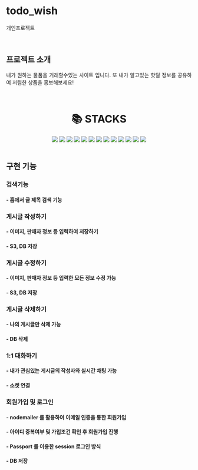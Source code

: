 # todo_wish
개인프로젝트

<p align="center">
</p>

<br>

## 프로젝트 소개

<p align="justify">
내가 원하는 물품을 거래할수있는 사이트 입니다.
또 내가 알고있는 핫딜 정보를 공유하여 저렴한 상품을 홍보해보세요!
</p>

<p align="center">

</p>

<br>


<div align=center><h1>📚 STACKS</h1></div>
<div align=center> 
<img src="https://img.shields.io/badge/javascript-F7DF1E?style=for-the-badge&logo=javascript&logoColor=black">
<img src="https://img.shields.io/badge/Node.js-339933?style=for-the-badge&logo=Node.js&logoColor=white">
<img src="https://img.shields.io/badge/Express-000000?style=for-the-badge&logo=Express&logoColor=white">
<img src="https://img.shields.io/badge/Passport-34E27A?style=for-the-badge&logo=Passport&logoColor=white">
<img src="https://img.shields.io/badge/MongoDB-47A248?style=for-the-badge&logo=MongoDB&logoColor=white">
<img src="https://img.shields.io/badge/Amazon S3-569A31?style=for-the-badge&logo=Amazon S3&logoColor=white">
<img src="https://img.shields.io/badge/Socket.io-010101?style=for-the-badge&logo=Socket.io&logoColor=white">
<img src="https://img.shields.io/badge/html5-E34F26?style=for-the-badge&logo=html5&logoColor=white">
<img src="https://img.shields.io/badge/css-1572B6?style=for-the-badge&logo=css3&logoColor=white">
<img src="https://img.shields.io/badge/jquery-0769AD?style=for-the-badge&logo=jquery&logoColor=white">
<img src="https://img.shields.io/badge/bootstrap-7952B3?style=for-the-badge&logo=bootstrap&logoColor=white">
<img src="https://img.shields.io/badge/GitHub-181717?style=for-the-badge&logo=GitHub&logoColor=white">
<img src="https://img.shields.io/badge/NodeMailer-339AF0?style=for-the-badge&logo=NodeMailer&logoColor=white">
</div>


<br>

## 구현 기능

### 검색기능
#### - 홈에서 글 제목 검색 기능

### 게시글 작성하기
#### - 이미지, 판매자 정보 등 입력하여 저장하기
#### - S3, DB 저장

### 게시글 수정하기
#### - 이미지, 판매자 정보 등 입력한 모든 정보 수정 가능
#### - S3, DB 저장

### 게시글 삭제하기
#### - 나의 게시글만 삭제 가능
#### - DB 삭제

### 1:1 대화하기
#### - 내가 관심있는 게시글의 작성자와 실시간 채팅 가능
#### - 소켓 연결

### 회원가입 및 로그인
#### - nodemailer 를 활용하여 이메일 인증을 통한 회원가입
#### - 아이디 중복여부 및 가입조건 확인 후 회원가입 진행
#### - Passport 를 이용한 session 로그인 방식
#### - DB 저장
